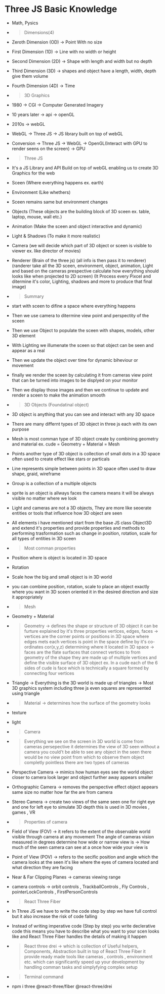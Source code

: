 # Three JS Basic Knowledge
- Math, Pysics

- > Dimensions(4)
- Zeroth Dimension (OD) -> Point With no size
- First Dimension (1D) -> Line with no width or height
- Second Dimension (2D) -> Shape with length and width but no depth
- Third Dimension (3D) -> shapes and object have a length, width, depth give them volume
- Fourth Dimension (4D) -> Time

- > 3D Graphics
- 1980 -> CGI -> Computer Generated Imagery
- 10 years later -> api -> openGL
- 2010s -> webGL
- WebGL -> Three JS -> JS library built on top of webGL
- Conversion -> Three JS -> WebGL -> OpenGL(Interact with GPU to render seens on the screen) -> GPU 

- > Three JS
- It's a JS Library and API Build on top of webGL enabling us to create 3D Graphics for the web
- Sceen (Where everything happens ex. earth) 
- Environment (Like whethers)
- Sceen remains same but environment changes
- Objects (These objects are the building block of 3D sceen ex. table, laptop, mouse, wall etc.)
- Animation (Make the sceen and object interactive and dynamic)
- Light & Shadows (To make it more realistic)
- Camera (we will decide which part of 3D object or sceen is visible to viewer ex. like director of movies)
- Renderer (Brain of the three js) (all info is then pass it to renderer) (randerer take all the 3D sceen, environment, object, animation, Light and based on the cameras prespective calculate how everything should looks like when projected to 2D screen) (It Process every Pixcel and ditermine it's color, Lighting, shadows and more to produce that final image)
- > Summary
- start with sceen to difine a space where everything happens
- Then we use camera to ditermine view point and perspectity of the sceen
- Then we use Object to populate the sceen with shapes, models, other 3D element
- With Lighting we illumenate the sceen so that object can be seen and appear as a real
- Then we update the object over time for dynamic biheviour or movement
- finally we render the sceen by calculating it from cameras view point that can be turned into images to be displyed on your monitor
- Then we display those images and then we continue to update and render a sceen to make the animation smooth

- > 3D Objects (Foundatinal object)
- 3D object is anything that you can see and interact with any 3D space
- There are many differnt types of 3D object in three js each with its own purpose
- Mesh is most comman type of 3D object create by combining geometry and material ex. cude = Geometry + Material = Mesh
- Points another type of 3D object is collection of small dots in a 3D space often used to create effect like stars or particals
- Line represents simple between points in 3D space often used to draw shape, graid, wireframe
- Group is a collection of a multiple objects
- sprite is an object is allways faces the camera means it will be always visible no matter where we look
- Light and cameras are not a 3D objects, They are more like seoerate entities or tools that influence how 3D object are seen 
- All elements i have mentioned start from the base JS class Object3D and extend it's properties and provide properties and methods to performing trasformation such as change in position, rotation, scale for all types of entities in 3D sceen 
- > Most comman properties 
- Position where is object is located in 3D space 
- Rotation 
- Scale how the big and small object is in 3D world
- you can combine position, rotation, scale to place an object exactly where you want in 3D sceen oriented it in the desired direction and size it appropriately

- > Mesh
- Geometry + Material
- > Geometry 
-> defines the shape or structure of 3D object it can be furture explained by it's three properties vertices, edges, faces -> vertices are the corner points or positions in 3D space where edges mets each vertices is point in the space define by it's co-ordinates cor(x,y,z) determining where it located in 3D space -> faces are the flate surfaces that connect vertices to from geometry of the shape they are made up of multiple vertices and define the visible surface of 3D object ex. In a cude each of the 6 sides of cude is face which is technically a square formed by connecting four vertices 
- Triangle -> Everything is the 3D world is made up of triangles ->  Most 3D graphics system including three js even squares are represented using triangle 
- > Material -> determines how the surface of the geometry looks
- texture
- light 

- > Camera 
- > Everything we see on the screen in 3D world is come from cameras persepective it determines the view of 3D seen without a camera you could't be able to see any object in the seen there would be no view point from which to observe them object completly pointless
there are two types of cameras
- Perspective Camera -> mimics how human eyes see the world object closer to camera look larger and object further away appears smaller 
- Orthographic Camera -> removes the perspective effect object appears same size no matter how far the are from camera
- Stereo Camera -> create two views of the same seen one for right eye and one for left eye to simulate 3D depth this is used in 3D movies , games , VR
- > Properties of camera
- Field of View (FOV) -> it refers to the extent of the observable world visible through camera at any movement The angle of cameras vision measured in degrees determine how wide or narrow view is -> How much of the seen camera can see at a once how wide your view is
- Point of View (POV) -> refers to the secific position and angle which the camera looks at the seen it's like where the eyes of camera located and what direction they are facing 
- Near & Far Clipping Planes -> cameras viewing range
- camera controls -> orbit controls , TrackballControls , Fly Controls , pointerLockControls , FirstPersonControls

- > React Three Fiber
- In Three JS we have to write the code step by step we have full control but it also increase the risk of code falling
- Instead of writing imperative code (Step by step) you write declerative code this means you have to describe what you want to your scen looks like and React Three Fiber handles the details of making it happen 

- > React three drei -> which is collection of Useful helpers, Components, Abstraction built in top of React Three Fiber it provide ready made tools like cameras , controls , environment etc. which can significantly speed up your development by handling comman tasks and simplyfying complex setup

- > Terminal command
-  npm i three @react-three/fiber @react-three/drei